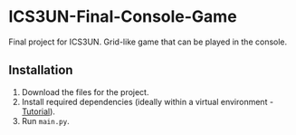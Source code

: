 # ICS3UN-Final-Console-Game

Final project for ICS3UN. Grid-like game that can be played in the console.

## Installation
1. Download the files for the project.
2. Install required dependencies (ideally within a virtual environment - [Tutorial](https://docs.python.org/3/tutorial/venv.html)).
3. Run  ```main.py```.
